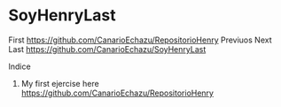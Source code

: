 # SoyHenryLast

First https://github.com/CanarioEchazu/RepositorioHenry
Previuos
Next
Last  https://github.com/CanarioEchazu/SoyHenryLast

Indice
1) My first ejercise here https://github.com/CanarioEchazu/RepositorioHenry
